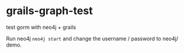 # grails-graph-test
test gorm with neo4j + grails

Run neo4j ```neo4j start``` and change the username / password to neo4j/ demo.
